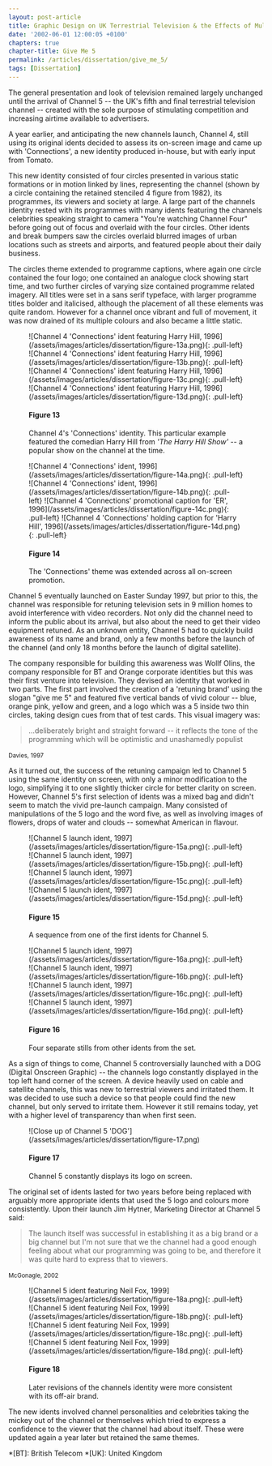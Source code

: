 ```yaml
---
layout: post-article
title: Graphic Design on UK Terrestrial Television & the Effects of Multi-Channel Growth
date: '2002-06-01 12:00:05 +0100'
chapters: true
chapter-title: Give Me 5
permalink: /articles/dissertation/give_me_5/
tags: [Dissertation]
---
```

The general presentation and look of television remained largely unchanged until the arrival of Channel 5 -- the UK's fifth and final terrestrial television channel -- created with the sole purpose of stimulating competition and increasing airtime available to advertisers.

A year earlier, and anticipating the new channels launch, Channel 4, still using its original idents decided to assess its on-screen image and came up with 'Connections', a new identity produced in-house, but with early input from Tomato.

This new identity consisted of four circles presented in various static formations or in motion linked by lines, representing the channel (shown by a circle containing the retained stenciled 4 figure from 1982), its programmes, its viewers and society at large. A large part of the channels identity rested with its programmes with many idents featuring the channels celebrities speaking straight to camera "You're watching Channel Four" before going out of focus and overlaid with the four circles. Other idents and break bumpers saw the circles overlaid blurred images of urban locations such as streets and airports, and featured people about their daily business.

The circles theme extended to programme captions, where again one circle contained the four logo; one contained an analogue clock showing start time, and two further circles of varying size contained programme related imagery. All titles were set in a sans serif typeface, with larger programme titles bolder and italicised, although the placement of all these elements was quite random. However for a channel once vibrant and full of movement, it was now drained of its multiple colours and also became a little static.

<figure id="figure-13">
    ![Channel 4 'Connections' ident featuring Harry Hill, 1996](/assets/images/articles/dissertation/figure-13a.png){: .pull-left}
    ![Channel 4 'Connections' ident featuring Harry Hill, 1996](/assets/images/articles/dissertation/figure-13b.png){: .pull-left}
    ![Channel 4 'Connections' ident featuring Harry Hill, 1996](/assets/images/articles/dissertation/figure-13c.png){: .pull-left}
    ![Channel 4 'Connections' ident featuring Harry Hill, 1996](/assets/images/articles/dissertation/figure-13d.png){: .pull-left}
    <figcaption>
        <h4>Figure 13</h4>
        <p>Channel 4's 'Connections' identity. This particular example featured the comedian Harry Hill from <cite>'The Harry Hill Show'</cite> -- a popular show on the channel at the time.</p>
    </figcaption>
</figure>

<figure id="figure-14">
    ![Channel 4 'Connections' ident, 1996](/assets/images/articles/dissertation/figure-14a.png){: .pull-left}
    ![Channel 4 'Connections' ident, 1996](/assets/images/articles/dissertation/figure-14b.png){: .pull-left}
    ![Channel 4 'Connections' promotional caption for 'ER', 1996](/assets/images/articles/dissertation/figure-14c.png){: .pull-left}
    ![Channel 4 'Connections' holding caption for 'Harry Hill', 1996](/assets/images/articles/dissertation/figure-14d.png){: .pull-left}
    <figcaption>
        <h4>Figure 14</h4>
        <p>The 'Connections' theme was extended across all on-screen promotion.</p>
    </figcaption>
</figure>

Channel 5 eventually launched on Easter Sunday 1997, but prior to this, the channel was responsible for retuning television sets in 9 million homes to avoid interference with video recorders. Not only did the channel need to inform the public about its arrival, but also about the need to get their video equipment retuned. As an unknown entity, Channel 5 had to quickly build awareness of its name and brand, only a few months before the launch of the channel (and only 18 months before the launch of digital satellite).

The company responsible for building this awareness was Wollf Olins, the company responsible for BT and Orange corporate identities but this was their first venture into television. They devised an identity that worked in two parts. The first part involved the creation of a 'retuning brand' using the slogan "give me 5" and featured five vertical bands of vivid colour -- blue, orange pink, yellow and green, and a logo which was a 5 inside two thin circles, taking design cues from that of test cards. This visual imagery was:

  > ...deliberately bright and straight forward -- it reflects the tone of the programming which will be optimistic and unashamedly populist

<small>Davies, 1997</small>

As it turned out, the success of the retuning campaign led to Channel 5 using the same identity on screen, with only a minor modification to the logo, simplifying it to one slightly thicker circle for better clarity on screen. However, Channel 5's first selection of idents was a mixed bag and didn't seem to match the vivid pre-launch campaign. Many consisted of manipulations of the 5 logo and the word five, as well as involving images of flowers, drops of water and clouds -- somewhat American in flavour.

<figure id="figure-15">
    ![Channel 5 launch ident, 1997](/assets/images/articles/dissertation/figure-15a.png){: .pull-left}
    ![Channel 5 launch ident, 1997](/assets/images/articles/dissertation/figure-15b.png){: .pull-left}
    ![Channel 5 launch ident, 1997](/assets/images/articles/dissertation/figure-15c.png){: .pull-left}
    ![Channel 5 launch ident, 1997](/assets/images/articles/dissertation/figure-15d.png){: .pull-left}
    <figcaption>
        <h4>Figure 15</h4>
        <p>A sequence from one of the first idents for Channel 5.</p>
    </figcaption>
</figure>

<figure id="figure-16">
    ![Channel 5 launch ident, 1997](/assets/images/articles/dissertation/figure-16a.png){: .pull-left}
    ![Channel 5 launch ident, 1997](/assets/images/articles/dissertation/figure-16b.png){: .pull-left}
    ![Channel 5 launch ident, 1997](/assets/images/articles/dissertation/figure-16c.png){: .pull-left}
    ![Channel 5 launch ident, 1997](/assets/images/articles/dissertation/figure-16d.png){: .pull-left}
    <figcaption>
        <h4>Figure 16</h4>
        <p>Four separate stills from other idents from the set.</p>
    </figcaption>
</figure>

As a sign of things to come, Channel 5 controversially launched with a DOG (Digital Onscreen Graphic) -- the channels logo constantly displayed in the top left hand corner of the screen. A device heavily used on cable and satellite channels, this was new to terrestrial viewers and irritated them. It was decided to use such a device so that people could find the new channel, but only served to irritate them. However it still remains today, yet with a higher level of transparency than when first seen.

<figure id="figure-17">
    ![Close up of Channel 5 'DOG'](/assets/images/articles/dissertation/figure-17.png)
    <figcaption>
        <h4>Figure 17</h4>
        <p>Channel 5 constantly displays its logo on screen.</p>
    </figcaption>
</figure>

The original set of idents lasted for two years before being replaced with arguably more appropriate idents that used the 5 logo and colours more consistently. Upon their launch Jim Hytner, Marketing Director at Channel 5 said:

  > The launch itself was successful in establishing it as a big brand or a big channel but I'm not sure that we the channel had a good enough feeling about what our programming was going to be, and therefore it was quite hard to express that to viewers.

<small>McGonagle, 2002</small>

<figure id="figure-18">
    ![Channel 5 ident featuring Neil Fox, 1999](/assets/images/articles/dissertation/figure-18a.png){: .pull-left}
    ![Channel 5 ident featuring Neil Fox, 1999](/assets/images/articles/dissertation/figure-18b.png){: .pull-left}
    ![Channel 5 ident featuring Neil Fox, 1999](/assets/images/articles/dissertation/figure-18c.png){: .pull-left} 
    ![Channel 5 ident featuring Neil Fox, 1999](/assets/images/articles/dissertation/figure-18d.png){: .pull-left}
    <figcaption>
        <h4>Figure 18</h4>
        <p>Later revisions of the channels identity were more consistent with its off-air brand.</p>
    </figcaption>
</figure>

The new idents involved channel personalities and celebrities taking the mickey out of the channel or themselves which tried to express a confidence to the viewer that the channel had about itself. These were updated again a year later but retained the same themes.

*[BT]: British Telecom
*[UK]: United Kingdom
